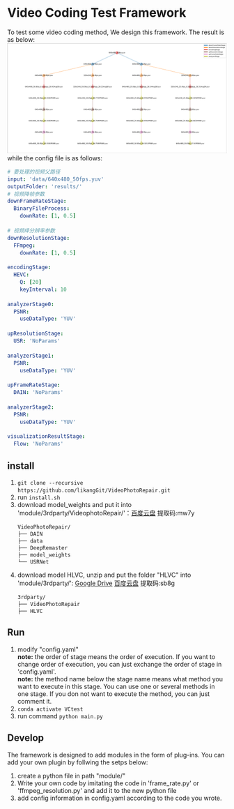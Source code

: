 # Video Coding Test Framework

To test some video coding method, We design this framework. The result is as below:
![result](doc/graph.png) 
while the config file is as follows:
```yaml
# 要处理的视频父路径
input: 'data/640x480_50fps.yuv'
outputFolder: 'results/'
# 视频降帧参数
downFrameRateStage:
  BinaryFileProcess:
    downRate: [1, 0.5]

# 视频绛分辨率参数
downResolutionStage: 
  FFmpeg:
    downRate: [1, 0.5]

encodingStage:
  HEVC:
    Q: [20]
    keyInterval: 10

analyzerStage0:
  PSNR:
    useDataType: 'YUV'

upResolutionStage:
  USR: 'NoParams'

analyzerStage1:
  PSNR:
    useDataType: 'YUV'

upFrameRateStage:
  DAIN: 'NoParams'

analyzerStage2:
  PSNR:
    useDataType: 'YUV'

visualizationResultStage:
  Flow: 'NoParams'

```
## install
1. `git clone --recursive https://github.com/likangGit/VideoPhotoRepair.git`
2. run `install.sh`
3. download model_weights and put it into 'module/3rdparty/VideophotoRepair/'：[百度云盘](https://pan.baidu.com/s/1GX13NFvkSmGtk93JO0y3Mw) 提取码:mw7y  
    ```shell
    VideoPhotoRepair/
    ├── DAIN
    ├── data
    ├── DeepRemaster
    ├── model_weights
    └── USRNet
    ```
4. download model HLVC, unzip and put the folder "HLVC" into 'module/3rdparty/':
   [Google Drive](https://drive.google.com/file/d/1QQWeJLAx7qPQiIKQDBv67tx16o3f7hEY/view?usp=sharing)
   [百度云盘](https://pan.baidu.com/s/1UEwrXUsbK4jggRcbx9VFbQ) 提取码:sb8g
    ```shell
    3rdparty/
    ├── VideoPhotoRepair
    ├── HLVC
    ```

## Run
1. modify "config.yaml"  
   **note:** the order of stage means the order of execution. If you want to change order of execution, you can just exchange the order of stage in 'config.yaml'.  
   **note:** the method name below the stage name means what method you want to execute in this stage. You can use one or several methods in one stage. If you don not want to execute the method, you can just comment it.
2. `conda activate VCtest`
3. run command `python main.py`
   
## Develop
The framework is designed to add modules in the form of plug-ins. You can add your own plugin by follwing the setps below:
1. create a python file in path "module/"
2. Write your own code by imitating the code in 'frame_rate.py' or 'ffmpeg_resolution.py' and add it to the new python file
3. add config information in config.yaml according to the code you wrote.